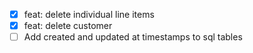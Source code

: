 - [x] feat: delete individual line items
- [x] feat: delete customer
- [ ] Add created and updated at timestamps to sql tables
